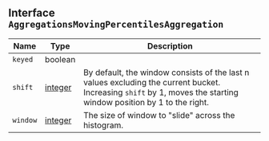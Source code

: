 ## Interface `AggregationsMovingPercentilesAggregation`

| Name | Type | Description |
| - | - | - |
| `keyed` | boolean | &nbsp; |
| `shift` | [integer](./integer.md) | By default, the window consists of the last n values excluding the current bucket. Increasing `shift` by 1, moves the starting window position by 1 to the right. |
| `window` | [integer](./integer.md) | The size of window to "slide" across the histogram. |

